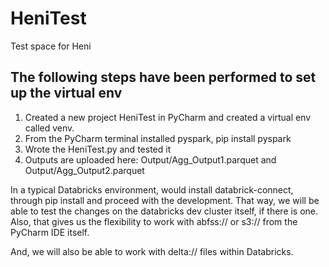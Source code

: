 # HeniTest
Test space for Heni

## The following steps have been performed to set up the virtual env 
1. Created a new project HeniTest in PyCharm and created a virtual env called venv.
2. From the PyCharm terminal installed pyspark, pip install pyspark
3. Wrote the HeniTest.py and tested it 
4. Outputs are uploaded here: Output/Agg_Output1.parquet and Output/Agg_Output2.parquet

In a typical Databricks environment, would install databrick-connect, through pip install and proceed with the development.
That way, we will be able to test the changes on the databricks dev cluster itself, if there is one. 
Also, that gives us the flexibility to work with abfss:// or  s3:// from the PyCharm IDE itself.

And, we will also be able to work with delta:// files within Databricks.

